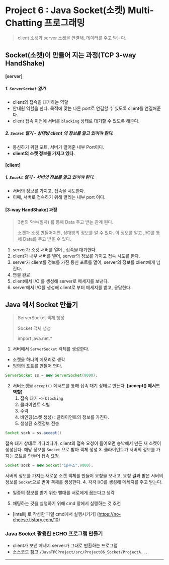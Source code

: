# Project 6 : Java Socket(소켓) Multi-Chatting 프로그래밍
> client 소켓과 server 소켓을 연결해, 데이터를 주고 받는다.

## Socket(소켓)이 만들어 지는 과정(TCP 3-way HandShake)
#### [server]
##### 1. `ServerSocket` 열기
- client의 접속을 대기하는 역할
- 안내원 역할을 한다. 목적에 맞는 다른 port로 연결할 수 있도록 client를 연결해준다.
- client 접속 이전에 서버를 `blocking` 상태로 대기할 수 있도록 해준다.
##### 2. `Socket` 열기 - 상대방 client 의 정보를 알고 있어야 한다.
- 통신하기 위한 포트, 서버가 열어준 내부 Port이다.
- __client의 소켓 정보를 가지고 있다.__

#### [client]
##### 1. `Socekt` 열기 - 서버의 정보를 알고 있어야 한다.
- 서버의 정보를 가지고, 접속을 시도한다.
- 이때, 서버로 접속하기 위해 열리는 내부 port 이다.

#### [3-way HandShake] 과정
> 3번의 악수(절차) 를 통해 Data 주고 받는 관계 된다.
> 
> 소켓과 소켓 만들어지면, 상대방의 정보를 알 수 있다. 이 정보를 알고 ,I/O를 통해 Data를 주고 받을 수 있다.
1. server가 소켓 서버를 열어 , 접속을 대기한다.
2. client가 내부 서버를 열어, server의 정보를 가지고 접속 시도를 한다.
3. server가 client를 정보를 가진 통신 포트를 열어, server의 정보를 client에게 넘긴다.
4. 연결 완료
5. client에서 I/O 를 생성해 server로 메세지를 보낸다.
6. server에서 I/O를 생성해 client로 부터 메세지를 받고, 응답한다.

## Java 에서 Socket 만들기 
> ServerSocket 객체 생성
> 
> Socket 객체 생성
> 
> import java.net.*

1. 서버에서 `ServerSocket` 객체를 생성한다.
- 소켓을 하나의 메모리로 생각
- 임의의 포트를 만들어 연다.
```java
ServerSocket ss = new ServerSocket(9000);
```
2. 서버소켓을 `accept()` 메서드를 통해 접속 대기 상태로 만든다.
__[accept() 메서드 역할]__
   1. 접속 대기 -> `blocking`
   2. 클라이언트 식별
   3. 수락
   4. 바인딩(소켓 생성) : 클라이언트의 정보를 가진다.
   5. 생성된 소켓정보 전송 
    
```java
Socket sock = ss.accept() 
```
접속 대기 상태로 기다리다가, client의 접속 요청이 들어오면 승낙해서 만든 새 소켓이 생성된다.
해당 정보를 `Socket` 으로 받아 객체 생성
3. 클라이언트가 서버의 정보를 가지는 포트를 만들어 접속 요청
```java
Socket sock = new Socket("ip주소",9000);
```
서버의 정보를 가지는 새로운 소켓 객체를 만들어 요청을 보내고, 요청 결과 받은 서버의 정보를 `Socket`으로 받아 
객체를 생성한다.
4. 각각 I/O를 생성해 메세지를 주고 받는다.
- 일종의 정보를 받기 위한 빨대를 서로에게 꼽는다고 생각

5. 채팅하는 것을 실행하기 위해 cmd 창에서 실행하는 것 추천
- [intellij 로 작성한 파일 cmd에서 실행시키기] (https://no-cheese.tistory.com/10) 

### Java Socket 활용한 ECHO 프로그램 만들기
- client가 보낸 메세지 server가 그대로 반환하는 프로그램
- 소스코드 참고 `/JavaTPCProject/src/Project06_Socket/ProjectA...`
---
